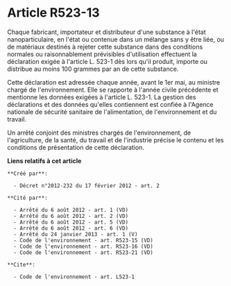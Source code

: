 # Article R523-13

Chaque fabricant, importateur et distributeur d'une substance à l'état nanoparticulaire, en l'état ou contenue dans un
mélange sans y être liée, ou de matériaux destinés à rejeter cette substance dans des conditions normales ou raisonnablement
prévisibles d'utilisation effectuent la déclaration exigée à l'article L. 523-1 dès lors qu'il produit, importe ou distribue
au moins 100 grammes par an de cette substance.

Cette déclaration est adressée chaque année, avant le 1er mai, au ministre chargé de l'environnement. Elle se rapporte à
l'année civile précédente et mentionne les données exigées à l'article L. 523-1. La gestion des déclarations et des données
qu'elles contiennent est confiée à l'Agence nationale de sécurité sanitaire de l'alimentation, de l'environnement et du
travail.

Un arrêté conjoint des ministres chargés de l'environnement, de l'agriculture, de la santé, du travail et de l'industrie
précise le contenu et les conditions de présentation de cette déclaration.

**Liens relatifs à cet article**

	**Créé par**:

	  - Décret n°2012-232 du 17 février 2012 - art. 2

	**Cité par**:

	  - Arrêté du 6 août 2012 - art. 1 (VD)
	  - Arrêté du 6 août 2012 - art. 2 (VD)
	  - Arrêté du 6 août 2012 - art. 5 (VD)
	  - Arrêté du 6 août 2012 - art. 6 (VD)
	  - Arrêté du 24 janvier 2013 - art. 1 (V)
	  - Code de l'environnement - art. R523-15 (VD)
	  - Code de l'environnement - art. R523-16 (VD)
	  - Code de l'environnement - art. R523-21 (VD)

	**Cite**:

	  - Code de l'environnement - art. L523-1
